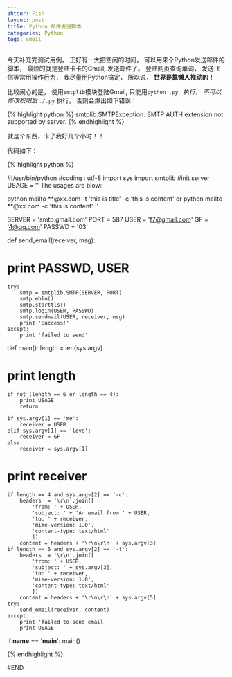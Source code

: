 ```yaml
---
ahtour: Fish
layout: post
title: Python 邮件发送脚本
categories: Python
tags: email
---
```

今天补充完测试用例， 正好有一大把空闲的时间， 可以用来个Python发送邮件的脚本， 最烦的就是登陆卡卡的Gmail, 发送邮件了。 登陆网页查询单词， 发送飞信等常用操作行为， 我尽量用Python搞定， 所以说， **世界是靠懒人推动的！**

<!--more-->
比较闹心的是， 使用<code>smtplib</code>模块登陆Gmail, 只能用<code>python *.py </code> 执行， 不可以修改权限后 <code>./*.py</code> 执行， 否则会爆出如下错误：

{% highlight python %}
smtplib.SMTPException: SMTP AUTH extension not supported by server.
{% endhighlight %}

就这个东西，卡了我好几个小时！！

代码如下：

{% highlight python %}

#!/usr/bin/python
#coding : utf-8
import sys
import smtplib
#init server
USAGE = ''
The usages are blow:

python mailto **@xx.com -t 'this is title' -c 'this is content'
or
python mailto **@xx.com -c 'this is content'
''

SERVER = 'smtp.gmail.com'
PORT = 587
USER = 'f7@gmail.com'
GF = '4@qq.com'
PASSWD = '03'

def send_email(receiver, msg):

   # print PASSWD, USER
    try:
        smtp = smtplib.SMTP(SERVER, PORT) 
        smtp.ehlo()
        smtp.starttls()
        smtp.login(USER, PASSWD)
        smtp.sendmail(USER, receiver, msg) 
        print 'Success!'
    except: 
        print 'failed to send'

def main():
    length = len(sys.argv)
#    print length
    if not (length == 6 or length == 4):
        print USAGE
        return 

    if sys.argv[1] == 'me':
        receiver = USER
    elif sys.argv[1] == 'love':
        receiver = GF
    else:
        receiver = sys.argv[1]

#    print receiver
    if length == 4 and sys.argv[2] == '-c':
        headers  = '\r\n'.join([
            'from: ' + USER,
            'subject: ' + 'An email from ' + USER,
            'to: ' + receiver,
            'mime-version: 1.0',
            'content-type: text/html'
            ])
        content = headers + '\r\n\r\n' + sys.argv[3] 
    if length == 6 and sys.argv[2] == '-t':
        headers  = '\r\n'.join([
            'from: ' + USER,
            'subject: ' + sys.argv[3],
            'to: ' + receiver,
            'mime-version: 1.0',
            'content-type: text/html'
            ])
        content = headers + '\r\n\r\n' + sys.argv[5] 
    try:
        send_email(receiver, content) 
    except:
        print 'failed to send email'
        print USAGE
if __name__ == '__main__':
    main()        

{% endhighlight %}


#END
